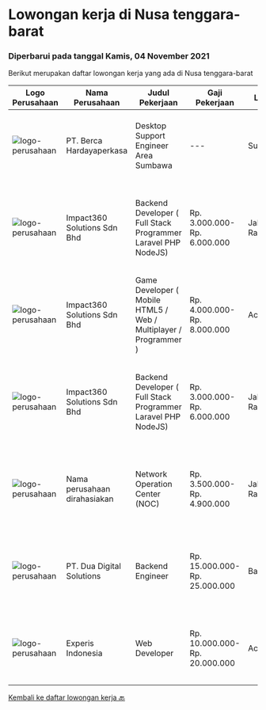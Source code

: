 
  # Lowongan kerja di Nusa tenggara-barat

  ### Diperbarui pada tanggal Kamis, 04 November 2021

  Berikut merupakan daftar lowongan kerja yang ada di Nusa tenggara-barat

  |Logo Perusahaan | Nama Perusahaan | Judul Pekerjaan | Gaji Pekerjaan | Lokasi | Deskripsi | Tanggal diunggah | Pranala |
  | -------------- | --------------- | --------------- | --------- | --------- | -------------- | ------- | ----------- |
  |![logo-perusahaan](https://image-service-cdn.seek.com.au/0c900ac2b5b1a2cf9bee651ce5d069e68ff14c92/ee4dce1061f3f616224767ad58cb2fc751b8d2dc)|PT. Berca Hardayaperkasa|Desktop Support Engineer Area Sumbawa|---|Sumbawa|Responsibilities : Analyzing, diagnosing, and installation to several areas including desktop hardware, operating systems (Windows 7/8/10),...|Rabu, 03 November 2021|https://www.jobstreet.co.id/id/job/desktop-support-engineer-area-sumbawa-3678219?token=0~d9611862-a5dc-4a7e-b99e-c49df6e1e119&sectionRank=1&jobId=jobstreet-id-job-3678219|
|![logo-perusahaan](https://image-service-cdn.seek.com.au/06b729438205195a03d4bcec08ce1ddd5d9c1576/ee4dce1061f3f616224767ad58cb2fc751b8d2dc)|Impact360 Solutions Sdn Bhd|Backend Developer ( Full Stack Programmer Laravel PHP NodeJS)|Rp. 3.000.000-Rp. 6.000.000|Jakarta Raya|We are a game company hiring backend and full stack programmers from all parts of Indonesia (remote work). If you have real experience buildinga)...|Selasa, 02 November 2021|https://www.jobstreet.co.id/id/job/backend-developer-full-stack-programmer-laravel-php-nodejs-4714734/origin/my?token=0~d9611862-a5dc-4a7e-b99e-c49df6e1e119&sectionRank=2&jobId=jobstreet-my-job-4714734|
|![logo-perusahaan](https://image-service-cdn.seek.com.au/06b729438205195a03d4bcec08ce1ddd5d9c1576/ee4dce1061f3f616224767ad58cb2fc751b8d2dc)|Impact360 Solutions Sdn Bhd|Game Developer ( Mobile HTML5 / Web / Multiplayer / Programmer )|Rp. 4.000.000-Rp. 8.000.000|Aceh|We are hiring remote HTML5 game developers from all parts of Indonesia. If you have real experience building HTML5 games or applications, you're...|Senin, 01 November 2021|https://www.jobstreet.co.id/id/job/game-developer-mobile-html5-web-multiplayer-programmer-4711885/origin/my?token=0~d9611862-a5dc-4a7e-b99e-c49df6e1e119&sectionRank=3&jobId=jobstreet-my-job-4711885|
|![logo-perusahaan](https://image-service-cdn.seek.com.au/06b729438205195a03d4bcec08ce1ddd5d9c1576/ee4dce1061f3f616224767ad58cb2fc751b8d2dc)|Impact360 Solutions Sdn Bhd|Backend Developer ( Full Stack Programmer Laravel PHP NodeJS)|Rp. 3.000.000-Rp. 6.000.000|Jakarta Raya|We are a game company hiring backend and full stack programmers from all parts of Indonesia (remote work). If you have real experience buildinga)...|Sabtu, 30 Oktober 2021|https://www.jobstreet.co.id/id/job/backend-developer-full-stack-programmer-laravel-php-nodejs-4695578/origin/my?token=0~d9611862-a5dc-4a7e-b99e-c49df6e1e119&sectionRank=4&jobId=jobstreet-my-job-4695578|
|![logo-perusahaan](https://us.123rf.com/450wm/pavelstasevich/pavelstasevich1811/pavelstasevich181101027/112815900-stock-vector-no-image-available-icon-flat-vector.jpg?ver=6)|Nama perusahaan dirahasiakan|Network Operation Center (NOC)|Rp. 3.500.000-Rp. 4.900.000|Jakarta Raya|Tugas &amp; Tanggung Jawab: Melakukan monitoring terhadap jaringan dan service melalui NMS sesuai SOP. Melakukan analisa dan rekomendasi langkah...|Kamis, 21 Oktober 2021|https://www.jobstreet.co.id/id/job/network-operation-center-noc-3663908?token=0~d9611862-a5dc-4a7e-b99e-c49df6e1e119&sectionRank=5&jobId=jobstreet-id-job-3663908|
|![logo-perusahaan](https://image-service-cdn.seek.com.au/0638cd50f0312ef2e7a06e1345329bde78c1e918/ee4dce1061f3f616224767ad58cb2fc751b8d2dc)|PT. Dua Digital Solutions|Backend Engineer|Rp. 15.000.000-Rp. 25.000.000|Bali|Hi tech Indonesia, we are hiring one new backend engineer to our team. If the questions below resonates with you, maybe you are the one we are looking...|Kamis, 21 Oktober 2021|https://www.jobstreet.co.id/id/job/backend-engineer-3665169?token=0~d9611862-a5dc-4a7e-b99e-c49df6e1e119&sectionRank=6&jobId=jobstreet-id-job-3665169|
|![logo-perusahaan](https://image-service-cdn.seek.com.au/314ed38ba58cf54b5555f434a5bf338661292eb7/ee4dce1061f3f616224767ad58cb2fc751b8d2dc)|Experis Indonesia|Web Developer|Rp. 10.000.000-Rp. 20.000.000|Aceh|On behalf of our client, we are looking for a Web Developer with these following details: Responsibilities: Website and software application...|Rabu, 06 Oktober 2021|https://www.jobstreet.co.id/id/job/web-developer-3649693?token=0~d9611862-a5dc-4a7e-b99e-c49df6e1e119&sectionRank=7&jobId=jobstreet-id-job-3649693|


  [Kembali ke daftar lowongan kerja 🔙](../README.md#daftar-lowongan-kerja)
  